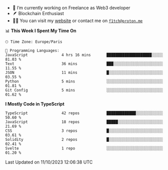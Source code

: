 - 🔭 I’m currently working on Freelance as Web3 developer
- 🪶 Blockchain Enthusiast
- 👨‍💻 You can visit my [website](https://f1tch.xyz) or contact me on [`f1tch@proton.me`](mailto:f1tch@proton.me)

<!--START_SECTION:waka-->
📊 **This Week I Spent My Time On** 

```text
🕑︎ Time Zone: Europe/Paris

💬 Programming Languages: 
JavaScript               4 hrs 16 mins       ████████████████████░░░░░   81.03 % 
Text                     36 mins             ███░░░░░░░░░░░░░░░░░░░░░░   11.55 % 
JSON                     11 mins             █░░░░░░░░░░░░░░░░░░░░░░░░   03.55 % 
Python                   5 mins              ░░░░░░░░░░░░░░░░░░░░░░░░░   01.81 % 
Git Config               5 mins              ░░░░░░░░░░░░░░░░░░░░░░░░░   01.62 % 
```

**I Mostly Code in TypeScript** 

```text
TypeScript               42 repos            █████████████░░░░░░░░░░░░   50.60 % 
JavaScript               18 repos            █████░░░░░░░░░░░░░░░░░░░░   21.69 % 
CSS                      3 repos             █░░░░░░░░░░░░░░░░░░░░░░░░   03.61 % 
Solidity                 2 repos             █░░░░░░░░░░░░░░░░░░░░░░░░   02.41 % 
Svelte                   1 repo              ░░░░░░░░░░░░░░░░░░░░░░░░░   01.20 % 
```




 Last Updated on 11/10/2023 12:06:38 UTC
<!--END_SECTION:waka-->
